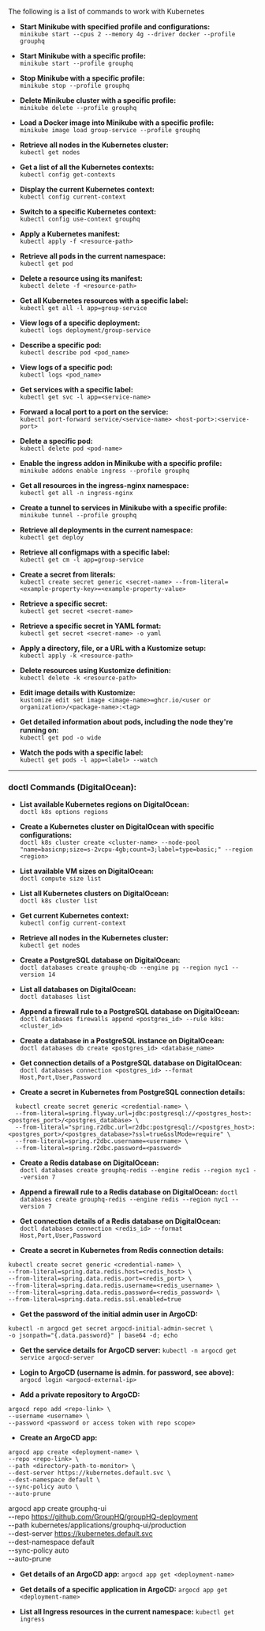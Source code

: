 The following is a list of commands to work with Kubernetes

- **Start Minikube with specified profile and configurations:**  
  `minikube start --cpus 2 --memory 4g --driver docker --profile grouphq`


- **Start Minikube with a specific profile:**  
  `minikube start --profile grouphq`


- **Stop Minikube with a specific profile:**  
  `minikube stop --profile grouphq`


- **Delete Minikube cluster with a specific profile:**  
  `minikube delete --profile grouphq`


- **Load a Docker image into Minikube with a specific profile:**  
  `minikube image load group-service --profile grouphq`


- **Retrieve all nodes in the Kubernetes cluster:**  
  `kubectl get nodes`


- **Get a list of all the Kubernetes contexts:**  
  `kubectl config get-contexts`


- **Display the current Kubernetes context:**  
  `kubectl config current-context`


- **Switch to a specific Kubernetes context:**  
  `kubectl config use-context grouphq`


- **Apply a Kubernetes manifest:**  
  `kubectl apply -f <resource-path>`


- **Retrieve all pods in the current namespace:**  
  `kubectl get pod`


- **Delete a resource using its manifest:**  
  `kubectl delete -f <resource-path>`


- **Get all Kubernetes resources with a specific label:**  
  `kubectl get all -l app=group-service`


- **View logs of a specific deployment:**  
  `kubectl logs deployment/group-service`


- **Describe a specific pod:**  
  `kubectl describe pod <pod_name>`


- **View logs of a specific pod:**  
  `kubectl logs <pod_name>`


- **Get services with a specific label:**  
  `kubectl get svc -l app=<service-name>`


- **Forward a local port to a port on the service:**  
  `kubectl port-forward service/<service-name> <host-port>:<service-port>`


- **Delete a specific pod:**  
  `kubectl delete pod <pod-name>`


- **Enable the ingress addon in Minikube with a specific profile:**  
  `minikube addons enable ingress --profile grouphq`


- **Get all resources in the ingress-nginx namespace:**  
  `kubectl get all -n ingress-nginx`


- **Create a tunnel to services in Minikube with a specific profile:**  
  `minikube tunnel --profile grouphq`


- **Retrieve all deployments in the current namespace:**  
  `kubectl get deploy`


- **Retrieve all configmaps with a specific label:**  
  `kubectl get cm -l app=group-service`


- **Create a secret from literals:**  
  `kubectl create secret generic <secret-name> --from-literal=<example-property-key>=<example-property-value>`


- **Retrieve a specific secret:**  
  `kubectl get secret <secret-name>`


- **Retrieve a specific secret in YAML format:**  
  `kubectl get secret <secret-name> -o yaml`


- **Apply a directory, file, or a URL with a Kustomize setup:**  
  `kubectl apply -k <resource-path>`


- **Delete resources using Kustomize definition:**  
  `kubectl delete -k <resource-path>`


- **Edit image details with Kustomize:**  
  `kustomize edit set image <image-name>=ghcr.io/<user or organization>/<package-name>:<tag>`


- **Get detailed information about pods, including the node they're running on:**  
  `kubectl get pod -o wide`


- **Watch the pods with a specific label:**  
  `kubectl get pods -l app=<label> --watch`


---

### doctl Commands (DigitalOcean):

- **List available Kubernetes regions on DigitalOcean:**  
  `doctl k8s options regions`


- **Create a Kubernetes cluster on DigitalOcean with specific configurations:**  
  `doctl k8s cluster create <cluster-name> --node-pool "name=basicnp;size=s-2vcpu-4gb;count=3;label=type=basic;" --region <region>`


- **List available VM sizes on DigitalOcean:**  
  `doctl compute size list`


- **List all Kubernetes clusters on DigitalOcean:**  
  `doctl k8s cluster list`


- **Get current Kubernetes context:**  
  `kubectl config current-context`


- **Retrieve all nodes in the Kubernetes cluster:**  
  `kubectl get nodes`


- **Create a PostgreSQL database on DigitalOcean:**  
  `doctl databases create grouphq-db --engine pg --region nyc1 --version 14`


- **List all databases on DigitalOcean:**  
  `doctl databases list`


- **Append a firewall rule to a PostgreSQL database on DigitalOcean:**  
  `doctl databases firewalls append <postgres_id> --rule k8s:<cluster_id>`


- **Create a database in a PostgreSQL instance on DigitalOcean:**  
  `doctl databases db create <postgres_id> <database_name>`


- **Get connection details of a PostgreSQL database on DigitalOcean:**  
  `doctl databases connection <postgres_id> --format Host,Port,User,Password`


- **Create a secret in Kubernetes from PostgreSQL connection details:**
```shell
  kubectl create secret generic <credential-name> \
  --from-literal=spring.flyway.url=jdbc:postgresql://<postgres_host>:<postgres_port>/<postgres_database> \
  --from-literal="spring.r2dbc.url=r2dbc:postgresql://<postgres_host>:<postgres_port>/<postgres_database>?ssl=true&sslMode=require" \
  --from-literal=spring.r2dbc.username=<username> \
  --from-literal=spring.r2dbc.password=<password>
```


- **Create a Redis database on DigitalOcean:**  
`doctl databases create grouphq-redis --engine redis --region nyc1 --version 7`


- **Append a firewall rule to a Redis database on DigitalOcean:**
`doctl databases create grouphq-redis --engine redis --region nyc1 --version 7`


- **Get connection details of a Redis database on DigitalOcean:**  
`doctl databases connection <redis_id> --format Host,Port,User,Password`


- **Create a secret in Kubernetes from Redis connection details:**
```shell
kubectl create secret generic <credential-name> \
--from-literal=spring.data.redis.host=<redis_host> \
--from-literal=spring.data.redis.port=<redis_port> \
--from-literal=spring.data.redis.username=<redis_username> \
--from-literal=spring.data.redis.password=<redis_password> \
--from-literal=spring.data.redis.ssl.enabled=true
```


- **Get the password of the initial admin user in ArgoCD:**
```shell
kubectl -n argocd get secret argocd-initial-admin-secret \
-o jsonpath="{.data.password}" | base64 -d; echo
```


- **Get the service details for ArgoCD server:**
`kubectl -n argocd get service argocd-server`


- **Login to ArgoCD (username is admin. for password, see above):**
`argocd login <argocd-external-ip>`


- **Add a private repository to ArgoCD:**
```shell
argocd repo add <repo-link> \
--username <username> \
--password <password or access token with repo scope>
```


- **Create an ArgoCD app:**
```shell
argocd app create <deployment-name> \
--repo <repo-link> \
--path <directory-path-to-monitor> \
--dest-server https://kubernetes.default.svc \
--dest-namespace default \
--sync-policy auto \
--auto-prune 
```

argocd app create grouphq-ui \
--repo https://github.com/GroupHQ/groupHQ-deployment \
--path kubernetes/applications/grouphq-ui/production \
--dest-server https://kubernetes.default.svc \
--dest-namespace default \
--sync-policy auto \
--auto-prune

- **Get details of an ArgoCD app:**
`argocd app get <deployment-name>`


- **Get details of a specific application in ArgoCD:**
`argocd app get <deployment-name>`


- **List all Ingress resources in the current namespace:**
`kubectl get ingress`